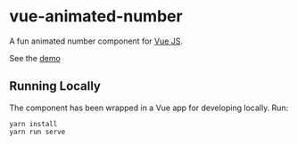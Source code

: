 # vue-animated-number

A fun animated number component for [Vue JS](https://vuejs.org/).

See the [demo](https://qscwm.codesandbox.io/)

## Running Locally

The component has been wrapped in a Vue app for developing locally. Run:

```
yarn install
yarn run serve
```
